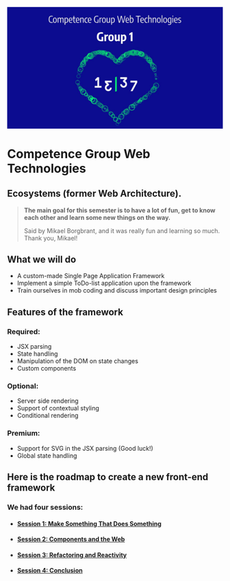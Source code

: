 <img src="static/images/cover.jpg">

# Competence Group Web Technologies
## Ecosystems (former Web Architecture).

> **The main goal for this semester is to have a lot of fun, get to know each other and learn some new things on the way.**
> 
>Said by Mikael Borgbrant, and it was really fun and learning so much. Thank you, Mikael!

## What we will do
- A custom-made Single Page Application Framework
- Implement a simple ToDo-list application upon the framework
- Train ourselves in mob coding and discuss important design principles

## Features of the framework
### Required:
- JSX parsing
- State handling
- Manipulation of the DOM on state changes
- Custom components

### Optional:
- Server side rendering
- Support of contextual styling
- Conditional rendering

### Premium:
- Support for SVG in the JSX parsing (Good luck!)
- Global state handling


## Here is the roadmap to create a new front-end framework
### We had four sessions:

- #### [Session 1: Make Something That Does Something](session-1.md)
- #### [Session 2: Components and the Web](session-2.md)
- #### [Session 3: Refactoring and Reactivity](session-3.md)
- #### [Session 4: Conclusion](session-4.md)
